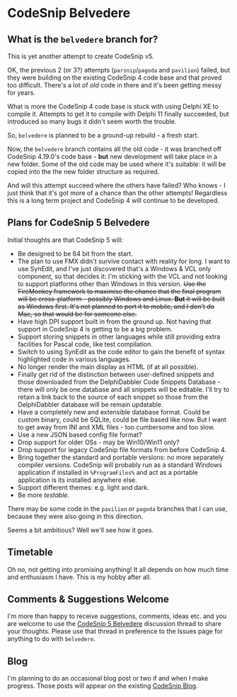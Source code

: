 # CodeSnip Belvedere

## What is the `belvedere` branch for?

This is yet another attempt to create CodeSnip v5.

OK, the previous 2 (or 3?) attempts (`parsnip`/`pagoda` and `pavilion`) failed, but they were building on the existing CodeSnip 4 code base and that proved too difficult. There's a lot of _old_ code in there and it's been getting messy for years.

What is more the CodeSnip 4 code base is stuck with using Delphi XE to compile it. Attempts to get it to compile with Delphi 11 finally succeeded, but introduced so many bugs it didn't seem worth the trouble.

So, `belvedere` is planned to be a ground-up rebuild - a fresh start.

Now, the `belvedere` branch contains all the old code - it was branched off CodeSnip 4.19.0's code base - **but** new development will take place in a new folder. Some of the old code may be used where it's suitable: it will be copied into the the new folder structure as required.

And will this attempt succeed where the others have failed? Who knows - I just think that it's got more of a chance than the other attempts! Regardless this is a long term project and CodeSnip 4 will continue to be developed.

## Plans for CodeSnip 5 Belvedere

Initial thoughts are that CodeSnip 5 will:

* Be designed to be 64 bit from the start.
* The plan to use FMX didn't survive contact with reality for long. I want to use SynEdit, and I've just discovered that's a Windows & VCL only component, so that decides it: I'm sticking with the VCL and not looking to support platforms other than Windows in this version. ~~Use the FireMonkey framework to maximise the chance that the final program will be cross-platform - possibly Windows and Linux. **But** it will be built as Windows first. It's not planned to port it to mobile, and I don't do Mac, so that would be for someone else.~~
* Have high DPI support built in from the ground up. Not having that support in CodeSnip 4 is getting to be a big problem.
* Support storing snippets in other languages while still providing extra facilities for Pascal code, like test compilation.
* Switch to using SynEdit as the code editor to gain the benefit of syntax highlighted code in various languages.
* No longer render the main display as HTML (if at all possible).
* Finally get rid of the distinction between user-defined snippets and those downloaded from the DelphiDabbler Code Snippets Database - there will only be one database and all snippets will be editable. I'll try to retain a link back to the source of each snippet so those from the DelphiDabbler database will be remain updatable.
* Have a completely new and extensible database format. Could be custom binary, could be SQLite, could be file based like now. But I want to get away from INI and XML files - too cumbersome and too slow.
* Use a new JSON based config file format?
* Drop support for older OSs - may be Win10/Win11 only?
* Drop support for legacy CodeSnip file formats from before CodeSnip 4.
* Bring together the standard and portable versions: no more separately compiler versions. CodeSnip will probably run as a standard Windows application if installed in `%ProgramFiles%` and act as a portable application is its installed anywhere else.
* Support different themes: e.g. light and dark.
* Be more _testable_.

There may be some code in the `pavilion` or `pagoda` branches that I can use, because they were also going in this direction.

Seems a bit ambitious? Well we'll see how it goes.

## Timetable

Oh no, not getting into promising anything! It all depends on how much time and enthusiasm I have. This is my hobby after all.

## Comments & Suggestions Welcome

I'm more than happy to receive suggestions, comments, ideas etc. and you are welcome to use the [CodeSnip 5 Belvedere](https://github.com/delphidabbler/codesnip/discussions/42) discussion thread to share your thoughts. Please use that thread in preference to the Issues page for anything to do with `belvedere`.

## Blog

I'm planning to do an occasional blog post or two if and when I make progress. Those posts will appear on the existing [CodeSnip Blog](https://codesnip-app.blogspot.com/).
